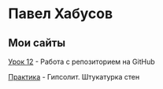 

# Павел Хабусов
## Мои сайты

[Урок 12](https://pavelkhabusov.github.io/dist/ "Тот самый урок") - Работа с репозиторием на GitHub

[Практика](https://pavelkhabusov.github.io/src/ "Тот самый урок") - Гипсолит. Штукатурка стен
